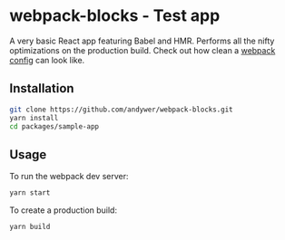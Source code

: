 # webpack-blocks - Test app

A very basic React app featuring Babel and HMR. Performs all the nifty optimizations on the production build. Check out how clean a [webpack config](./webpack.config.babel.js) can look like.


## Installation

```sh
git clone https://github.com/andywer/webpack-blocks.git
yarn install
cd packages/sample-app
```


## Usage

To run the webpack dev server:
```sh
yarn start
```

To create a production build:
```sh
yarn build
```

